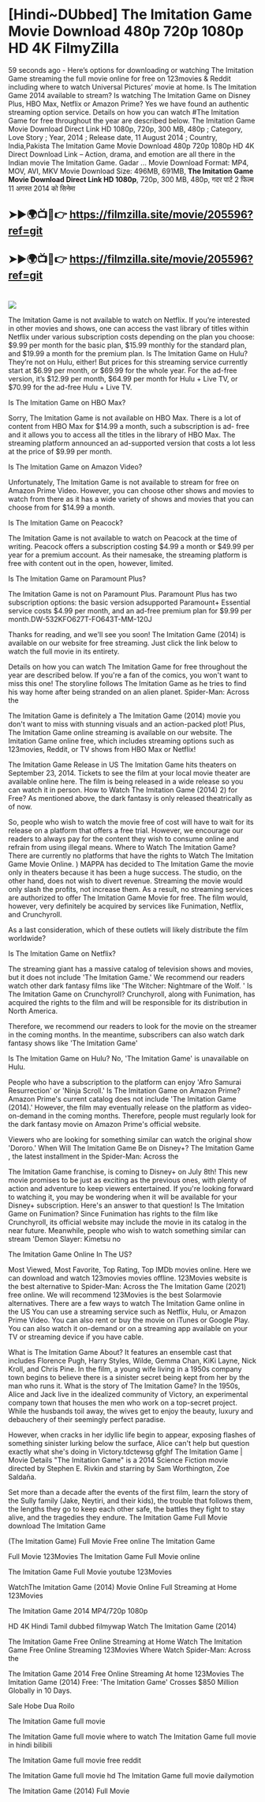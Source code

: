 # [Hindi~DUbbed] The Imitation Game Movie Download 480p 720p 1080p HD 4K FilmyZilla


59 seconds ago - Here’s options for downloading or watching The Imitation Game streaming the full movie online for free on 123movies & Reddit including where to watch Universal Pictures’ movie at home. Is The Imitation Game 2014 available to stream? Is watching The Imitation Game on Disney Plus, HBO Max, Netflix or Amazon Prime? Yes we have found an authentic streaming option service. Details on how you can watch #The Imitation Game for free throughout the year are described below. The Imitation Game Movie Download Direct Link HD 1080p, 720p, 300 MB, 480p ; Category, Love Story ; Year, 2014 ; Release date, 11 August 2014 ; Country, India,Pakista The Imitation Game Movie Download 480p 720p 1080p HD 4K Direct Download Link – Action, drama, and emotion are all there in the Indian movie The Imitation Game. Gadar ...
Movie Download Format: MP4, MOV, AVI, MKV
Movie Download Size: 496MB, 691MB, **The Imitation Game Movie Download Direct Link HD 1080p**, 720p, 300 MB, 480p, गदर पार्ट 2 फिल्म 11 अगस्त 2014 को सिनेमा

## ➤►🌍📺📱👉   https://filmzilla.site/movie/205596?ref=git

## ➤►🌍📺📱👉   https://filmzilla.site/movie/205596?ref=git

#

<img src="https://image.tmdb.org/t/p/w780//gLQoJ9P79g501oEEtrN8zMlCPpx.jpg" />

The Imitation Game is not available to watch on Netflix. If you’re interested in other movies and shows, one can access the vast library of titles within Netflix under various subscription costs depending on the plan you choose: $9.99 per month for the basic plan, $15.99 monthly for the standard plan, and $19.99 a month for the premium plan. Is The Imitation Game on Hulu? They’re not on Hulu, either! But prices for this streaming service currently start at $6.99 per month, or $69.99 for the whole year. For the ad-free version, it’s $12.99 per month, $64.99 per month for Hulu + Live TV, or $70.99 for the ad-free Hulu + Live TV.

Is The Imitation Game on HBO Max?

Sorry, The Imitation Game is not available on HBO Max. There is a lot of content from HBO Max for $14.99 a month, such a subscription is ad- free and it allows you to access all the titles in the library of HBO Max. The streaming platform announced an ad-supported version that costs a lot less at the price of $9.99 per month.

Is The Imitation Game on Amazon Video?

Unfortunately, The Imitation Game is not available to stream for free on Amazon Prime Video. However, you can choose other shows and movies to watch from there as it has a wide variety of shows and movies that you can choose from for $14.99 a month.

Is The Imitation Game on Peacock?

The Imitation Game is not available to watch on Peacock at the time of writing. Peacock offers a subscription costing $4.99 a month or $49.99 per year for a premium account. As their namesake, the streaming platform is free with content out in the open, however, limited.

Is The Imitation Game on Paramount Plus?

The Imitation Game is not on Paramount Plus. Paramount Plus has two subscription options: the basic version adsupported Paramount+ Essential service costs $4.99 per month, and an ad-free premium plan for $9.99 per month.DW-532KFO627T-FO643T-MM-120J

Thanks for reading, and we'll see you soon! The Imitation Game (2014) is available on our website for free streaming. Just click the link below to watch the full movie in its entirety.

Details on how you can watch The Imitation Game for free throughout the year are described below. If you're a fan of the comics, you won't want to miss this one! The storyline follows The Imitation Game as he tries to find his way home after being stranded on an alien planet. Spider-Man: Across the

The Imitation Game is definitely a The Imitation Game (2014) movie you don't want to miss with stunning visuals and an action-packed plot! Plus, The Imitation Game online streaming is available on our website. The Imitation Game online free, which includes streaming options such as 123movies, Reddit, or TV shows from HBO Max or Netflix!

The Imitation Game Release in US The Imitation Game hits theaters on September 23, 2014. Tickets to see the film at your local movie theater are available online here. The film is being released in a wide release so you can watch it in person. How to Watch The Imitation Game (2014) 2) for Free? As mentioned above, the dark fantasy is only released theatrically as of now.

So, people who wish to watch the movie free of cost will have to wait for its release on a platform that offers a free trial. However, we encourage our readers to always pay for the content they wish to consume online and refrain from using illegal means. Where to Watch The Imitation Game? There are currently no platforms that have the rights to Watch The Imitation Game Movie Online. ) MAPPA has decided to The Imitation Game the movie only in theaters because it has been a huge success. The studio, on the other hand, does not wish to divert revenue. Streaming the movie would only slash the profits, not increase them. As a result, no streaming services are authorized to offer The Imitation Game Movie for free. The film would, however, very definitely be acquired by services like Funimation, Netflix, and Crunchyroll.

As a last consideration, which of these outlets will likely distribute the film worldwide?

Is The Imitation Game on Netflix?

The streaming giant has a massive catalog of television shows and movies, but it does not include 'The Imitation Game.' We recommend our readers watch other dark fantasy films like 'The Witcher: Nightmare of the Wolf. ' Is The Imitation Game on Crunchyroll? Crunchyroll, along with Funimation, has acquired the rights to the film and will be responsible for its distribution in North America.

Therefore, we recommend our readers to look for the movie on the streamer in the coming months. In the meantime, subscribers can also watch dark fantasy shows like 'The Imitation Game'

Is The Imitation Game on Hulu? No, 'The Imitation Game' is unavailable on Hulu.

People who have a subscription to the platform can enjoy 'Afro Samurai Resurrection' or 'Ninja Scroll.' Is The Imitation Game on Amazon Prime? Amazon Prime's current catalog does not include 'The Imitation Game (2014).' However, the film may eventually release on the platform as video-on-demand in the coming months. Therefore, people must regularly look for the dark fantasy movie on Amazon Prime's official website.

Viewers who are looking for something similar can watch the original show 'Dororo.' When Will The Imitation Game Be on Disney+? The Imitation Game , the latest installment in the Spider-Man: Across the

The Imitation Game franchise, is coming to Disney+ on July 8th! This new movie promises to be just as exciting as the previous ones, with plenty of action and adventure to keep viewers entertained. If you're looking forward to watching it, you may be wondering when it will be available for your Disney+ subscription. Here's an answer to that question! Is The Imitation Game on Funimation? Since Funimation has rights to the film like Crunchyroll, its official website may include the movie in its catalog in the near future. Meanwhile, people who wish to watch something similar can stream 'Demon Slayer: Kimetsu no

The Imitation Game Online In The US?

Most Viewed, Most Favorite, Top Rating, Top IMDb movies online. Here we can download and watch 123movies movies offline. 123Movies website is the best alternative to Spider-Man: Across the The Imitation Game (2021) free online. We will recommend 123Movies is the best Solarmovie alternatives. There are a few ways to watch The Imitation Game online in the US You can use a streaming service such as Netflix, Hulu, or Amazon Prime Video. You can also rent or buy the movie on iTunes or Google Play. You can also watch it on-demand or on a streaming app available on your TV or streaming device if you have cable.

What is The Imitation Game About? It features an ensemble cast that includes Florence Pugh, Harry Styles, Wilde, Gemma Chan, KiKi Layne, Nick Kroll, and Chris Pine. In the film, a young wife living in a 1950s company town begins to believe there is a sinister secret being kept from her by the man who runs it. What is the story of The Imitation Game? In the 1950s, Alice and Jack live in the idealized community of Victory, an experimental company town that houses the men who work on a top-secret project. While the husbands toil away, the wives get to enjoy the beauty, luxury and debauchery of their seemingly perfect paradise.

However, when cracks in her idyllic life begin to appear, exposing flashes of something sinister lurking below the surface, Alice can't help but question exactly what she's doing in Victory.tdctewsg gfghf The Imitation Game | Movie Details "The Imitation Game" is a 2014 Science Fiction movie directed by Stephen E. Rivkin and starring by Sam Worthington, Zoe Saldaña.

Set more than a decade after the events of the first film, learn the story of the Sully family (Jake, Neytiri, and their kids), the trouble that follows them, the lengths they go to keep each other safe, the battles they fight to stay alive, and the tragedies they endure. The Imitation Game Full Movie download The Imitation Game

(The Imitation Game) Full Movie Free online The Imitation Game

Full Movie 123Movies The Imitation Game Full Movie online

The Imitation Game Full Movie youtube 123Movies

WatchThe Imitation Game (2014) Movie Online Full Streaming at Home 123Movies

The Imitation Game 2014 MP4/720p 1080p

HD 4K Hindi Tamil dubbed filmywap Watch The Imitation Game (2014)

The Imitation Game Free Online Streaming at Home Watch The Imitation Game Free Online Streaming 123Movies Where Watch Spider-Man: Across the

The Imitation Game 2014 Free Online Streaming At home 123Movies The Imitation Game (2014) Free: 'The Imitation Game' Crosses $850 Million Globally in 10 Days.

Sale Hobe Dua Roilo

The Imitation Game full movie

The Imitation Game full movie where to watch The Imitation Game full movie in hindi bilibili

The Imitation Game full movie free reddit

The Imitation Game full movie hd The Imitation Game full movie dailymotion

The Imitation Game (2014) Full Movie